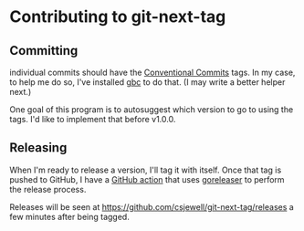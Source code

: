 # Contributing to git-next-tag

## Committing

individual commits should have the [Conventional Commits](https://www.conventionalcommits.org/en/v1.0.0/) tags. In my case, to help me do so, I've installed [gbc](https://github.com/AllanCapistrano/gbc) to do that. (I may write a better helper next.)

One goal of this program is to autosuggest which version to go to using the tags. I'd like to implement that before v1.0.0.

## Releasing

When I'm ready to release a version, I'll tag it with itself. Once that tag is pushed to GitHub, I have a [GitHub action](https://github.com/csjewell/git-next-tag/tree/dev/.github/workflows/goreleaser.yml) that uses [goreleaser](https://goreleaser.com/) to perform the release process.

Releases will be seen at https://github.com/csjewell/git-next-tag/releases a few minutes after being tagged.
